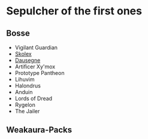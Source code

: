 # Sepulcher of the first ones

## Bosse

- Vigilant Guardian
- [Skolex](skolex.md)
- [Dausegne](da_sausage.md)
- Artificer Xy'mox
- Prototype Pantheon
- Lihuvim
- Halondrus
- Anduin
- Lords of Dread
- Rygelon
- The Jailer

## Weakaura-Packs

